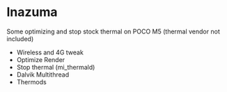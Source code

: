 # Inazuma
Some optimizing and stop stock thermal on POCO M5 (thermal vendor not included)

- Wireless and 4G tweak
- Optimize Render
- Stop thermal (mi_thermald)
- Dalvik Multithread
- Thermods
